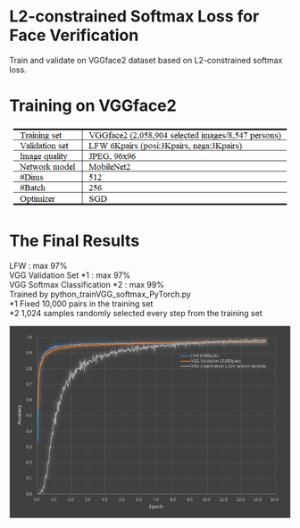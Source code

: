 # L2-constrained Softmax Loss for Face Verification
Train and validate on VGGface2 dataset based on L2-constrained softmax loss.

# Training on VGGface2
![Alt text]( ./Table_Train.png "Confition")

# The Final Results
LFW : max 97%  
VGG Validation Set *1 : max 97%  
VGG Softmax Classification *2 : max 99%  
Trained by python_trainVGG_softmax_PyTorch.py  
*1 Fixed 10,000 pairs in the training set    
*2 1,024 samples randomly selected every step from the training set  

![Alt text]( ./LFWvalid.png "Accuracy")
